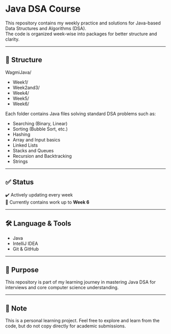 # Java DSA Course

This repository contains my weekly practice and solutions for Java-based Data Structures and Algorithms (DSA).  
The code is organized week-wise into packages for better structure and clarity.

---

## 📂 Structure

WagmiJava/
- Week1/
- Week2and3/
- Week4/
- Week5/
- Week6/

Each folder contains Java files solving standard DSA problems such as:
- Searching (Binary, Linear)
- Sorting (Bubble Sort, etc.)
- Hashing
- Array and Input basics
- Linked Lists
- Stacks and Queues
- Recursion and Backtracking
- Strings

---

## ✅ Status
✔️ Actively updating every week  
📅 Currently contains work up to **Week 6**

---

## 🛠️ Language & Tools
- Java
- IntelliJ IDEA
- Git & GitHub

---

## 🚀 Purpose
This repository is part of my learning journey in mastering Java DSA for interviews and core computer science understanding.

---

## 📌 Note
This is a personal learning project. Feel free to explore and learn from the code, but do not copy directly for academic submissions.
